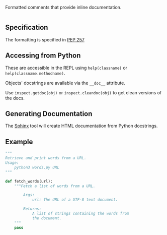 Formatted comments that provide inline documentation.

```toc
```

## Specification
The formatting is specified in [PEP 257](https://peps.python.org/pep-0257/)

## Accessing from Python
These are accessible in the REPL using `help(classname)` or `help(classname.methodname)`.

Objects' docstrings are available via the `__doc__` attribute.

Use `inspect.getdoc(obj)` or `inspect.cleandoc(obj)` to get clean versions of the docs.

## Generating Documentation
The [Sphinx](https://www.sphinx-doc.org/en/master/) tool will create HTML documentation from Python docstrings.

## Example
```python
"""
Retrieve and print words from a URL.
Usage:
	python3 words.py URL
"""

def fetch_words(url):
    """Fetch a list of words from a URL.

		Args:
			url: The URL of a UTF-8 text document.

		Returns:
			A list of strings containing the words from
			the document.
	"""
    pass
```

